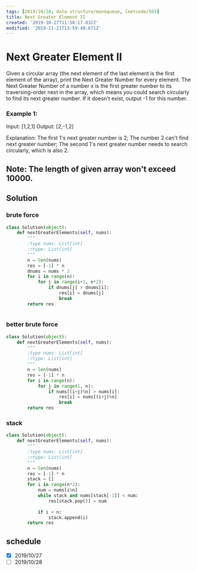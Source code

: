 ```yaml
---
tags: [2019/10/28, data structure/monoqueue, leetcode/503]
title: Next Greater Element II
created: '2019-10-27T11:58:17.032Z'
modified: '2019-11-21T13:59:40.671Z'
---
```


# Next Greater Element II

Given a circular array (the next element of the last element is the first element of the array), print the Next Greater Number for every element. The Next Greater Number of a number x is the first greater number to its traversing-order next in the array, which means you could search circularly to find its next greater number. If it doesn't exist, output -1 for this number.

### Example 1:
Input: [1,2,1]
Output: [2,-1,2]

Explanation: The first 1's next greater number is 2; 
The number 2 can't find next greater number; 
The second 1's next greater number needs to search circularly, which is also 2.

## Note: The length of given array won't exceed 10000.

## Solution



### brute force

```python
class Solution(object):
    def nextGreaterElements(self, nums):
        """
        :type nums: List[int]
        :rtype: List[int]
        """
        n = len(nums)
        res = [-1] * n
        dnums = nums * 2
        for i in range(n):
            for j in range(i+1, n*2):
                if dnums[j] > dnums[i]:
                    res[i] = dnums[j]
                    break
        return res
        
```

### better brute force

```python
class Solution(object):
    def nextGreaterElements(self, nums):
        """
        :type nums: List[int]
        :rtype: List[int]
        """
        n = len(nums)
        res = [-1] * n
        for i in range(n):
            for j in range(1, n):
                if nums[(i+j)%n] > nums[i]:
                    res[i] = nums[(i+j)%n]
                    break
        return res
```

### stack

```python
class Solution(object):
    def nextGreaterElements(self, nums):
        """
        :type nums: List[int]
        :rtype: List[int]
        """
        n = len(nums)
        res = [-1] * n
        stack = []
        for i in range(n*2):
            num = nums[i%n]
            while stack and nums[stack[-1]] < num:
                res[stack.pop()] = num
            
            if i < n:
                stack.append(i)
        return res
```

## schedule

* [x] 2019/10/27
* [ ] 2019/10/28
